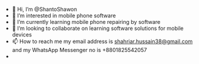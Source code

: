 - 👋 Hi, I’m @ShantoShawon
- 👀 I’m interested in mobile phone software 
- 🌱 I’m currently learning mobile phone repairing by software 
- 💞️ I’m looking to collaborate on learning software solutions for mobile devices 
- 📫 How to reach me my email address is shahriar.hussain38@gmail.com and my WhatsApp Messenger no is +8801825542057
- 

<!---
ShantoShawon/ShantoShawon is a ✨ special ✨ repository because its `README.md` (this file) appears on your GitHub profile.
You can click the Preview link to take a look at your changes.
--->

